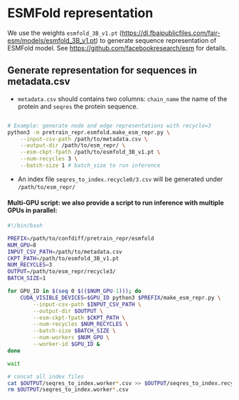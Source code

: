# ESMFold representation

We use the weights `esmfold_3B_v1.pt` (https://dl.fbaipublicfiles.com/fair-esm/models/esmfold_3B_v1.pt) to generate sequence representation of ESMFold model. See https://github.com/facebookresearch/esm for details.


## Generate representation for sequences in metadata.csv

- `metadata.csv` should contains two columns: `chain_name` the name of the protein and `seqres` the protein sequence.

```bash

# Example: generate node and edge representations with recycle=3
python3 -m pretrain_repr.esmfold.make_esm_repr.py \
    --input-csv-path /path/to/metadata.csv \
    --output-dir /path/to/esm_repr/ \
    --esm-ckpt-fpath /path/to/esmfold_3B_v1.pt \
    --num-recycles 3 \
    --batch-size 1 # batch_size to run inference

```
- An index file `seqres_to_index.recycle0/3.csv` will be generated under `/path/to/esm_repr/`


#### Multi-GPU script: we also provide a script to run inference with multiple GPUs in parallel:


```bash
#!/bin/bash

PREFIX=/path/to/confdiff/pretrain_repr/esmfold
NUM_GPU=8
INPUT_CSV_PATH=/path/to/metadata.csv
CKPT_PATH=/path/to/esmfold_3B_v1.pt
NUM_RECYCLES=3
OUTPUT=/path/to/esm_repr/recycle3/
BATCH_SIZE=1

for GPU_ID in $(seq 0 $(($NUM_GPU-1))); do
    CUDA_VISIBLE_DEVICES=$GPU_ID python3 $PREFIX/make_esm_repr.py \
        --input-csv-path $INPUT_CSV_PATH \
        --output-dir $OUTPUT \
        --esm-ckpt-fpath $CKPT_PATH \
        --num-recycles $NUM_RECYCLES \
        --batch-size $BATCH_SIZE \
        --num-workers $NUM_GPU \
        --worker-id $GPU_ID &
done

wait

# concat all index files
cat $OUTPUT/seqres_to_index.worker*.csv >> $OUTPUT/seqres_to_index.recycle$NUM_RECYCLES.csv
rm $OUTPUT/seqres_to_index.worker*.csv

```